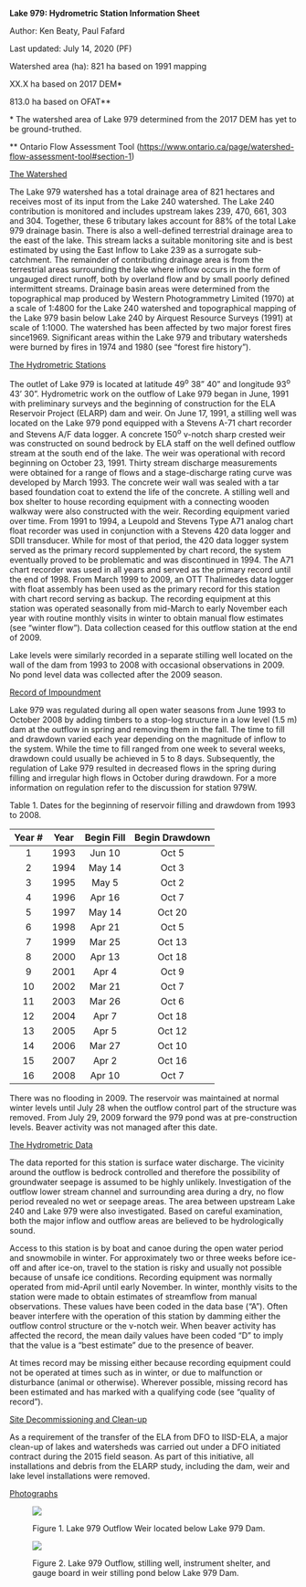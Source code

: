 **Lake 979: Hydrometric Station Information Sheet**

Author: Ken Beaty, Paul Fafard

Last updated: July 14, 2020 (PF)

Watershed area (ha): 821 ha based on 1991 mapping

XX.X ha based on 2017 DEM\*

813.0 ha based on OFAT\*\*

\* The watershed area of Lake 979 determined from the 2017 DEM has yet to be ground-truthed.

\*\* Ontario Flow Assessment Tool (<https://www.ontario.ca/page/watershed-flow-assessment-tool#section-1>)

<u>The Watershed</u>

The Lake 979 watershed has a total drainage area of 821 hectares and receives most of its input from the Lake 240 watershed. The Lake 240 contribution is monitored and includes upstream lakes 239, 470, 661, 303 and 304. Together, these 6 tributary lakes account for 88% of the total Lake 979 drainage basin. There is also a well-defined terrestrial drainage area to the east of the lake. This stream lacks a suitable monitoring site and is best estimated by using the East Inflow to Lake 239 as a surrogate sub-catchment. The remainder of contributing drainage area is from the terrestrial areas surrounding the lake where inflow occurs in the form of ungauged direct runoff, both by overland flow and by small poorly defined intermittent streams. Drainage basin areas were determined from the topographical map produced by Western Photogrammetry Limited (1970) at a scale of 1:4800 for the Lake 240 watershed and topographical mapping of the Lake 979 basin below Lake 240 by Airquest Resource Surveys (1991) at scale of 1:1000. The watershed has been affected by two major forest fires since1969. Significant areas within the Lake 979 and tributary watersheds were burned by fires in 1974 and 1980 (see “forest fire history”).

<u>The Hydrometric Stations</u>

The outlet of Lake 979 is located at latitude 49<sup>o</sup> 38” 40” and longitude 93<sup>o</sup> 43’ 30”. Hydrometric work on the outflow of Lake 979 began in June, 1991 with preliminary surveys and the beginning of construction for the ELA Reservoir Project (ELARP) dam and weir. On June 17, 1991, a stilling well was located on the Lake 979 pond equipped with a Stevens A-71 chart recorder and Stevens A/F data logger. A concrete 150<sup>o</sup> v-notch sharp crested weir was constructed on sound bedrock by ELA staff on the well defined outflow stream at the south end of the lake. The weir was operational with record beginning on October 23, 1991. Thirty stream discharge measurements were obtained for a range of flows and a stage-discharge rating curve was developed by March 1993. The concrete weir wall was sealed with a tar based foundation coat to extend the life of the concrete. A stilling well and box shelter to house recording equipment with a connecting wooden walkway were also constructed with the weir. Recording equipment varied over time. From 1991 to 1994, a Leupold and Stevens Type A71 analog chart float recorder was used in conjunction with a Stevens 420 data logger and SDII transducer. While for most of that period, the 420 data logger system served as the primary record supplemented by chart record, the system eventually proved to be problematic and was discontinued in 1994. The A71 chart recorder was used in all years and served as the primary record until the end of 1998. From March 1999 to 2009, an OTT Thalimedes data logger with float assembly has been used as the primary record for this station with chart record serving as backup. The recording equipment at this station was operated seasonally from mid-March to early November each year with routine monthly visits in winter to obtain manual flow estimates (see “winter flow”). Data collection ceased for this outflow station at the end of 2009.

Lake levels were similarly recorded in a separate stilling well located on the wall of the dam from 1993 to 2008 with occasional observations in 2009. No pond level data was collected after the 2009 season.

<u>Record of Impoundment</u>

Lake 979 was regulated during all open water seasons from June 1993 to October 2008 by adding timbers to a stop-log structure in a low level (1.5 m) dam at the outflow in spring and removing them in the fall. The time to fill and drawdown varied each year depending on the magnitude of inflow to the system. While the time to fill ranged from one week to several weeks, drawdown could usually be achieved in 5 to 8 days. Subsequently, the regulation of Lake 979 resulted in decreased flows in the spring during filling and irregular high flows in October during drawdown. For a more information on regulation refer to the discussion for station 979W.

Table 1. Dates for the beginning of reservoir filling and drawdown from 1993 to 2008.

| Year \# | Year | Begin Fill | Begin Drawdown |
|:-------:|:----:|:----------:|:--------------:|
|    1    | 1993 |   Jun 10   |     Oct 5      |
|    2    | 1994 |   May 14   |     Oct 3      |
|    3    | 1995 |   May 5    |     Oct 2      |
|    4    | 1996 |   Apr 16   |     Oct 7      |
|    5    | 1997 |   May 14   |     Oct 20     |
|    6    | 1998 |   Apr 21   |     Oct 5      |
|    7    | 1999 |   Mar 25   |     Oct 13     |
|    8    | 2000 |   Apr 13   |     Oct 18     |
|    9    | 2001 |   Apr 4    |     Oct 9      |
|   10    | 2002 |   Mar 21   |     Oct 7      |
|   11    | 2003 |   Mar 26   |     Oct 6      |
|   12    | 2004 |   Apr 7    |     Oct 18     |
|   13    | 2005 |   Apr 5    |     Oct 12     |
|   14    | 2006 |   Mar 27   |     Oct 10     |
|   15    | 2007 |   Apr 2    |     Oct 16     |
|   16    | 2008 |   Apr 10   |     Oct 7      |

There was no flooding in 2009. The reservoir was maintained at normal winter levels until July 28 when the outflow control part of the structure was removed. From July 29, 2009 forward the 979 pond was at pre-construction levels. Beaver activity was not managed after this date.

<u>The Hydrometric Data</u>

The data reported for this station is surface water discharge. The vicinity around the outflow is bedrock controlled and therefore the possibility of groundwater seepage is assumed to be highly unlikely. Investigation of the outflow lower stream channel and surrounding area during a dry, no flow period revealed no wet or seepage areas. The area between upstream Lake 240 and Lake 979 were also investigated. Based on careful examination, both the major inflow and outflow areas are believed to be hydrologically sound.

Access to this station is by boat and canoe during the open water period and snowmobile in winter. For approximately two or three weeks before ice-off and after ice-on, travel to the station is risky and usually not possible because of unsafe ice conditions. Recording equipment was normally operated from mid-April until early November. In winter, monthly visits to the station were made to obtain estimates of streamflow from manual observations. These values have been coded in the data base (“A”). Often beaver interfere with the operation of this station by damming either the outflow control structure or the v-notch weir. When beaver activity has affected the record, the mean daily values have been coded “D” to imply that the value is a “best estimate” due to the presence of beaver.

At times record may be missing either because recording equipment could not be operated at times such as in winter, or due to malfunction or disturbance (animal or otherwise). Wherever possible, missing record has been estimated and has marked with a qualifying code (see “quality of record”).

<u>Site Decommissioning and Clean-up</u>

As a requirement of the transfer of the ELA from DFO to IISD-ELA, a major clean-up of lakes and watersheds was carried out under a DFO initiated contract during the 2015 field season. As part of this initiative, all installations and debris from the ELARP study, including the dam, weir and lake level installations were removed.

<u>Photographs</u>

<figure>
<img src="md\attachments/media/image1.jpeg" />
<figcaption><p>Figure 1. Lake 979 Outflow Weir located below Lake 979 Dam.</p></figcaption>
</figure>

<figure>
<img src="md\attachments/media/image2.jpeg" />
<figcaption><p>Figure 2. Lake 979 Outflow, stilling well, instrument shelter, and gauge board in weir stilling pond below Lake 979 Dam.</p></figcaption>
</figure>
